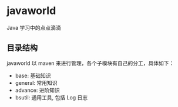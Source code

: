 # javaworld
Java 学习中的点点滴滴
## 目录结构
javaworld 以 maven 来进行管理，各个子模块有自己的分工，具体如下：
* base: 基础知识
* general: 常用知识
* advance: 进阶知识
* bsutil: 通用工具, 包括 Log 日志
